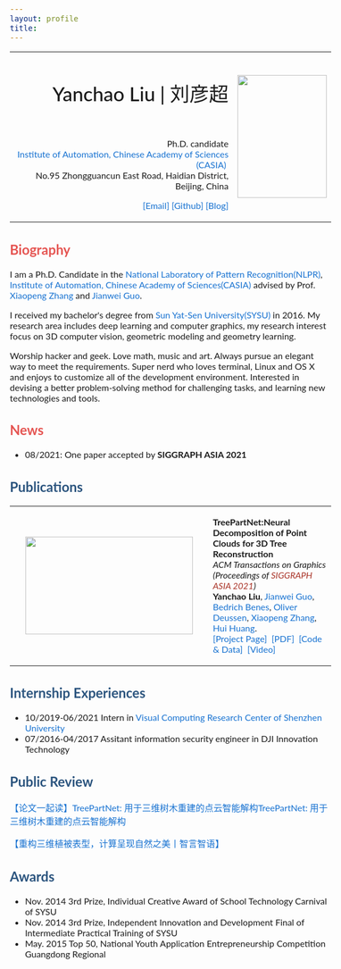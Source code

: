 ```yaml
---
layout: profile
title: 
---
```


<style type="text/css">
	      a {
	      color: #1772d1;
	      text-decoration:none;
	      }
	      a:focus, a:hover {
	      color: #f09227;
	      text-decoration:none;
	      }
	      body,td,th {
	      font-family: Lato, Verdana, Helvetica, sans-serif;
	      font-size: 16px
	      }
	      strong {
	      font-family: Lato, Verdana, Helvetica, sans-serif;
	      font-size: 16px
	      }
	      heading {
	      font-family: Lato, Verdana, Helvetica, sans-serif;
	      font-size: 35px;
	      font-weight: 500
	      }
	      subheading {
	      font-family: Lato, Verdana, Helvetica, sans-serif;
	      font-size: 30px;
	      font-weight: 500
	      }
	      subtitle {
	      font-family: Lato, Verdana, Helvetica, sans-serif;
	      font-size: 18px
	      font-weight: 2000
	      }
	      hightlight {
	      font-family: Lato, Verdana, Helvetica, sans-serif;
	      color: #8b0000;
	      font-size: 16px
	      }
</style>

<table style="width: 100%" border="0" cellpadding="20" align="center">
	<tbody><tr><td style="width: 70%;" valign="right">
		<h1 style="text-align: right;" align="center"><heading>Yanchao Liu | 刘彦超</heading></h1>
		<p style="text-align: right;" align="justify">&nbsp;</p>
		<p style="text-align: right;" align="justify">Ph.D. candidate
			<br><a href="http://english.ia.cas.cn/">Institute of Automation, Chinese Academy of Sciences (CASIA)</a>&nbsp;
			<br>No.95 Zhongguancun East Road, Haidian District, Beijing, China
		</p>
		<p style="text-align: right;" align="justify">
			<a href="mailto:liuyanchao2018@ia.ac.cn">[Email]</a> 
			<a href="https://github.com/marktube/">[Github]</a>
			<a href="https://marktube.github.io">[Blog]</a>                    
		</p>
		</td> 
		<td style="width: 30%"><img src="../../../assets/images/profile2.jpg" width="160" height="220"> 
	</td></tr></tbody>
</table>


## <font color="#e55451">Biography</font>

I am a Ph.D. Candidate in the  [National Laboratory of Pattern Recognition(NLPR)](http://nlpr-web.ia.ac.cn/), [Institute of Automation, Chinese Academy of Sciences(CASIA)](http://english.ia.cas.cn/) advised by Prof. [Xiaopeng Zhang](http://people.ucas.ac.cn/~zhangxiaopeng?language=en) and [Jianwei Guo](http://jianweiguo.net/). 

I received my bachelor's degree from [Sun Yat-Sen University(SYSU)](http://www.sysu.edu.cn/) in 2016. My research area includes deep learning and computer graphics, my research interest focus on 3D computer vision, geometric modeling and geometry learning.

Worship hacker and geek. Love math, music and art. Always pursue an elegant way to meet the requirements. Super nerd who loves terminal, Linux and OS X and enjoys to customize all of the development environment. Interested in devising a better problem-solving method for challenging tasks, and learning new technologies and tools.


## <font color="#e55451">News</font>

- 08/2021: One paper accepted by **SIGGRAPH ASIA 2021**


## <font color="#2b547e">Publications</font>

<table style="width: 100%;">			
    <tbody><!--neurips--><tr>
	<td style="width: 30%;"><img style="border-width: 10; margin: 20;" src="https://raw.githubusercontent.com/marktube/TreePartNet/main/TreePartNet.png" width="300" height="175"></td>
	<td style="width: 70%; margin: 20;" cellpadding="10">
		<p><strong>TreePartNet:Neural Decomposition of Point Clouds for 3D Tree Reconstruction</strong>
            <br> 
            <em> ACM Transactions on Graphics (Proceedings of <span style="color: #A93226;">SIGGRAPH ASIA 2021</span>)</em>
            <br><strong>Yanchao Liu</strong>, 
            <a href="http://jianweiguo.net/">Jianwei Guo</a>, 
            <a href="http://hpcg.purdue.edu/bbenes/">Bedrich Benes</a>,
            <a href="https://www.cgmi.uni-konstanz.de/">Oliver Deussen</a>,
            <a href="http://people.ucas.ac.cn/~zhangxiaopeng?language=en">Xiaopeng Zhang</a>,
            <a href="https://vcc.tech/~huihuang">Hui Huang</a>.
            <br>
            <a href="https://vcc.tech/research/2021/TreePartNet">[Project Page]</a>&nbsp;
			<a href="https://vcc.tech/file/upload_file//image/research/att202109301259/TreePartNet.pdf">[PDF]</a>&nbsp;
			<a href="https://github.com/marktube/TreePartNet">[Code &amp; Data]</a>&nbsp; 
            <a href="https://www.bilibili.com/video/BV1wf4y1c7DG?share_source=copy_web">[Video]</a>&nbsp;
		</p>
		<p> </p>
	</td></tr></tbody>
</table>


## <font color="#2b547e">Internship Experiences</font>

- 10/2019-06/2021 Intern in [Visual Computing Research Center of Shenzhen University](https://vcc.tech/index.html)
- 07/2016-04/2017 Assitant information security engineer in DJI Innovation Technology


## <font color="#2b547e">Public Review</font>

[【论文一起读】TreePartNet: 用于三维树木重建的点云智能解构TreePartNet: 用于三维树木重建的点云智能解构](https://mp.weixin.qq.com/s?__biz=Mzg3ODY2NDI1OA==&mid=2247483729&idx=4&sn=8152fd28d1cdfe376bcb9a4c53de1897&chksm=cf110e7cf866876a6f17cf8a80e5609780e638bf35773bbe0b9e0a0387f51d79785f5485b9dc&token=1491705954&lang=zh_CN#rd)

[【重构三维植被表型，计算呈现自然之美丨智言智语】](https://mp.weixin.qq.com/s?__biz=MjM5NzIyNDI1Mw==&mid=2651800890&idx=1&sn=5453219dadcf16b6b8bbc8f091693010&chksm=bd26af688a51267e6fa299ebb0357f9178a02a337b4f52547d1602e46077dc9839d31caaacb7&mpshare=1&scene=1&srcid=0902odC9sQMh9kjri52db73I&sharer_sharetime=1631679818160&sharer_shareid=383df6a03d6fe949754d27405cf218a5&exportkey=A1qgaDmO4JXOjFvVAm2iam4%3D&pass_ticket=xuX%2FtgW02%2FWnD4rYaT0xkwExPrBZ67QwAxGB0T4y0ayL549X7BDQXTK12PAbxQ6k&wx_header=0#rd)


## <font color="#2b547e">Awards</font>

+ Nov. 2014 3rd Prize, Individual Creative Award of School Technology Carnival of SYSU
+ Nov. 2014 3rd Prize, Independent Innovation and Development Final of Intermediate Practical Training of SYSU
+ May. 2015 Top 50, National Youth Application Entrepreneurship Competition Guangdong Regional
